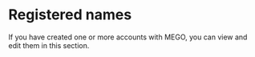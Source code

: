 # Registered names

If you have created one or more accounts with MEGO, you can view and edit them in this section.
